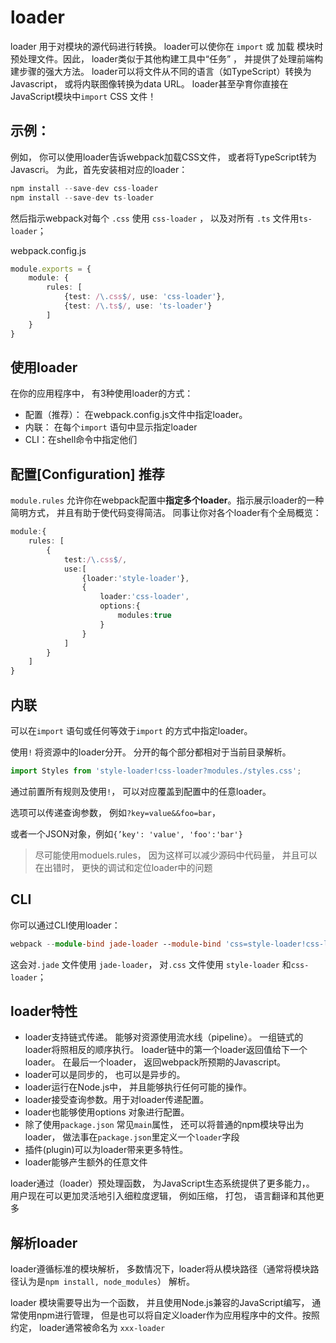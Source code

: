 # loader

loader 用于对模块的源代码进行转换。 loader可以使你在 `import` 或 加载 模块时预处理文件。因此， loader类似于其他构建工具中“任务” ， 并提供了处理前端构建步骤的强大方法。 loader可以将文件从不同的语言（如TypeScript）转换为 Javascript， 或将内联图像转换为data URL。 loader甚至孕育你直接在JavaScript模块中`import` CSS 文件！



## 示例：

例如， 你可以使用loader告诉webpack加载CSS文件， 或者将TypeScript转为Javascri。 为此，首先安装相对应的loader：

```typescript
npm install --save-dev css-loader
npm install --save-dev ts-loader
```

然后指示webpack对每个 `.css` 使用 `css-loader` ， 以及对所有 `.ts` 文件用`ts-loader`；

webpack.config.js

```typescript
module.exports = {
    module: {
        rules: [
            {test: /\.css$/, use: 'css-loader'},
            {test: /\.ts$/, use: 'ts-loader'}
        ]
    }
}
```

## 使用loader

在你的应用程序中， 有3种使用loader的方式：

* 配置（推荐）： 在webpack.config.js文件中指定loader。
* 内联： 在每个`import` 语句中显示指定loader
* CLI：在shell命令中指定他们

## 配置[Configuration] 推荐

`module.rules` 允许你在webpack配置中**指定多个loader**。指示展示loader的一种简明方式， 并且有助于使代码变得简洁。 同事让你对各个loader有个全局概览：

```typescript
module:{
    rules: [
        {
            test:/\.css$/,
            use:[
                {loader:'style-loader'},
                {
                    loader:'css-loader',
                    options:{
                        modules:true
                    }
                }
            ]
        }
    ]
}
```

## 内联

可以在`import` 语句或任何等效于`import` 的方式中指定loader。

使用`!` 将资源中的loader分开。 分开的每个部分都相对于当前目录解析。

```typescript
import Styles from 'style-loader!css-loader?modules./styles.css';
```

通过前置所有规则及使用`!`， 可以对应覆盖到配置中的任意loader。

选项可以传递查询参数， 例如`?key=value&&foo=bar`， 

或者一个JSON对象，例如`{’key': 'value', 'foo':'bar'}`

> 尽可能使用moduels.rules， 因为这样可以减少源码中代码量， 并且可以在出错时， 更快的调试和定位loader中的问题

## CLI

你可以通过CLI使用loader：

```typescript
webpack --module-bind jade-loader --module-bind 'css=style-loader!css-loader'
```

这会对`.jade` 文件使用 `jade-loader`， 对`.css` 文件使用 `style-loader` 和`css-loader`；



## loader特性

* loader支持链式传递。 能够对资源使用流水线（pipeline）。 一组链式的loader将照相反的顺序执行。 loader链中的第一个loader返回值给下一个loader。 在最后一个loader， 返回webpack所预期的Javascript。
* loader可以是同步的， 也可以是异步的。
* loader运行在Node.js中， 并且能够执行任何可能的操作。
* loader接受查询参数。用于对loader传递配置。
* loader也能够使用options 对象进行配置。
* 除了使用`package.json` 常见`main`属性， 还可以将普通的npm模块导出为loader， 做法事在`package.json`里定义一个`loader`字段
* 插件(plugin)可以为loader带来更多特性。
* loader能够产生额外的任意文件

loader通过（loader）预处理函数， 为JavaScript生态系统提供了更多能力，。 用户现在可以更加灵活地引入细粒度逻辑， 例如压缩， 打包， 语言翻译和其他更多



## 解析loader

loader遵循标准的模块解析， 多数情况下，loader将从模块路径（通常将模块路径认为是`npm install, node_modules`） 解析。

loader 模块需要导出为一个函数， 并且使用Node.js兼容的JavaScript编写， 通常使用npm进行管理， 但是也可以将自定义loader作为应用程序中的文件。按照约定， loader通常被命名为 `xxx-loader` 